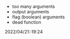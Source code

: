 # 
- too many arguments
- output arguments
- flag (boolean) arguments
- dead function


2022/04/21::19:24